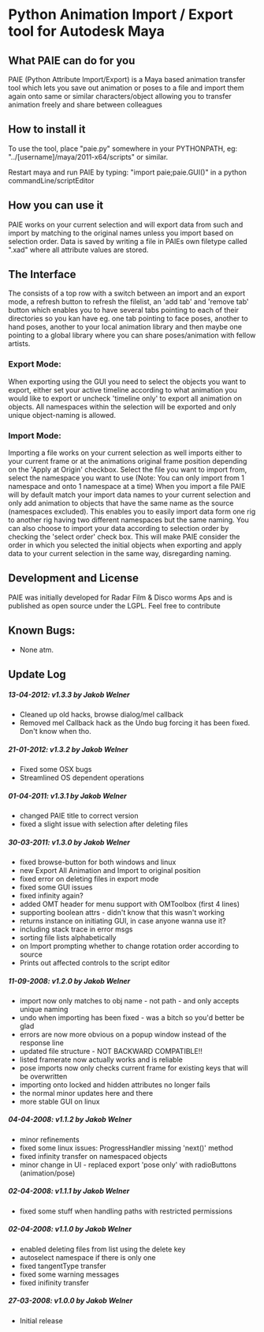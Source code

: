 # Python Animation Import / Export tool for Autodesk Maya



## What PAIE can do for you
PAIE (Python Attribute Import/Export) is a Maya based animation transfer tool which lets you save out animation or poses to a file and import them again onto same or similar characters/object allowing you to transfer animation freely and share between colleagues

## How to install it
To use the tool, place "paie.py" somewhere in your PYTHONPATH, eg: "../[username]/maya/2011-x64/scripts" or similar.

Restart maya and run PAIE by typing:
    "import paie;paie.GUI()"
in a python commandLine/scriptEditor

## How you can use it
PAIE works on your current selection and will export data from such and import by matching to the original names unless you import based on selection order.
Data is saved by writing a file in PAIEs own filetype called ".xad" where all attribute values are stored.

## The Interface
The consists of a top row with a switch between an import and an export mode, a refresh button to refresh the filelist, an 'add tab' and 'remove tab' button which enables you to have several tabs pointing to each of their directories so you kan have eg. one tab pointing to face poses, another to hand poses, another to your local animation library and then maybe one pointing to a global library where you can share poses/animation with fellow artists.

### Export Mode:

When exporting using the GUI you need to select the objects you want to export, either set your active timeline according to what animation you would like to export or uncheck 'timeline only' to export all animation on objects.
All namespaces within the selection will be exported and only unique object-naming is allowed.

### Import Mode:

Importing a file works on your current selection as well imports either to your current frame or at the animations original frame position depending on the 'Apply at Origin' checkbox.
Select the file you want to import from, select the namespace you want to use (Note: You can only import from 1 namespace and onto 1 namespace at a time)
When you import a file PAIE will by default match your import data names to your current selection and only add animation to objects that have the same name as the source (namespaces excluded). This enables you to easily import data form one rig to another rig having two different namespaces but the same naming. You can also choose to import your data according to selection order by checking the 'select order' check box. This will make PAIE consider the order in which you selected the initial objects when exporting and apply data to your current selection in the same way, disregarding naming.

## Development and License
PAIE was initially developed for Radar Film & Disco worms Aps and is published as open source under the LGPL.
Feel free to contribute



## Known Bugs:
- None atm.


## Update Log
#####  13-04-2012: v1.3.3 by Jakob Welner
- Cleaned up old hacks, browse dialog/mel callback
- Removed mel Callback hack as the Undo bug forcing it has been fixed. Don't know when tho.

#####  21-01-2012: v1.3.2 by Jakob Welner
- Fixed some OSX bugs
- Streamlined OS dependent operations

#####  01-04-2011: v1.3.1 by Jakob Welner
- changed PAIE title to correct version
- fixed a slight issue with selection after deleting files

#####  30-03-2011: v1.3.0 by Jakob Welner
- fixed browse-button for both windows and linux
- new Export All Animation and Import to original position
- fixed error on deleting files in export mode
- fixed some GUI issues
- fixed infinity again?
- added OMT header for menu support with OMToolbox (first 4 lines)
- supporting boolean attrs - didn't know that this wasn't working
- returns instance on initiating GUI, in case anyone wanna use it?
- including stack trace in error msgs
- sorting file lists alphabetically
- on Import prompting whether to change rotation order according to source
- Prints out affected controls to the script editor

#####  11-09-2008: v1.2.0 by Jakob Welner
- import now only matches to obj name - not path - and only accepts unique naming
- undo when importing has been fixed - was a bitch so you'd better be glad
- errors are now more obvious on a popup window instead of the response line
- updated file structure - NOT BACKWARD COMPATIBLE!!
- listed framerate now actually works and is reliable
- pose imports now only checks current frame for existing keys that will be overwritten
- importing onto locked and hidden attributes no longer fails
- the normal minor updates here and there
- more stable GUI on linux

#####  04-04-2008: v1.1.2 by Jakob Welner
- minor refinements
- fixed some linux issues: ProgressHandler missing 'next()' method
- fixed infinity transfer on namespaced objects
- minor change in UI - replaced export 'pose only' with radioButtons (animation/pose)

#####  02-04-2008: v1.1.1 by Jakob Welner
- fixed some stuff when handling paths with restricted permissions

#####  02-04-2008: v1.1.0 by Jakob Welner
- enabled deleting files from list using the delete key
- autoselect namespace if there is only one
- fixed tangentType transfer
- fixed some warning messages
- fixed inifinity transfer

#####  27-03-2008: v1.0.0 by Jakob Welner
- Initial release
